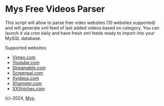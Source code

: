 <h1>Mys Free Videos Parser</h1>
<p>This script will allow to parse free video websites (10 websites supported) and will generate xml feed of last added videos based on category. You can launch it via cron daily and have fresh xml feeds ready to import into your MySQL database.</p>
<p>Supported websites: 
  <ul>
    <li><a href="https://www.vimeo.com/">Vimeo.com</a></li>
    <li><a href="https://www.youtube.com/">Youtube.com</a></li>
    <li><a href="https://www.streamable.com/">Streamable.com</a></li>
    <li><a href="https://www.screenpal.com/">Screenpal.com</a></li>
    <li><a href="https://www.xvideos.com/">Xvideos.com</a></li>
    <li><a href="https://www.xhamster.com/">Xhamster.com</a></li>
    <li><a href="https://www.xxxniches.com/">XXXniches.com</a></li>
  </ul>


  (c)-2024, <a href="https://github.com/robbyvids/mys/">Mys</a>.
